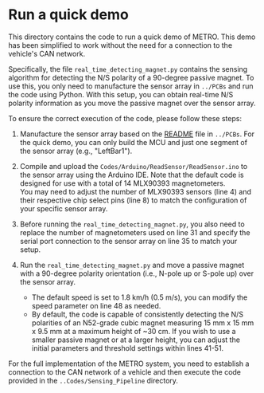 # Run a quick demo
This directory contains the code to run a quick demo of METRO.
This demo has been simplified to work without the need for a connection to the vehicle's CAN network. 

Specifically, the file `real_time_detecting_magnet.py` contains the sensing algorithm for detecting the N/S polarity of a 90-degree passive magnet.
To use this, you only need to manufacture the sensor array in  `../PCBs` and run the code using Python. 
With this setup, you can obtain real-time N/S polarity information as you move the passive magnet over the sensor array.

To ensure the correct execution of the code, please follow these steps:

1. Manufacture the sensor array based on the [README](../PCBs/README.md) file in `../PCBs`.
For the quick demo, you can only build the MCU and just one segment of the sensor array (e.g., "LeftBar1").

2. Compile and upload the `Codes/Arduino/ReadSensor/ReadSensor.ino` to the sensor array using the Arduino IDE.
Note that the default code is designed for use with a total of 14 MLX90393 magnetometers.  
You may need to adjust the number of MLX90393 sensors (line 4) and their respective chip select pins (line 8) to match the configuration of your specific sensor array.

3. Before running the `real_time_detecting_magnet.py`, you also need to replace the number of magnetometers used on line 31 and specify the serial port connection to the sensor array on line 35 to match your setup.

4. Run the `real_time_detecting_magnet.py` and move a passive magnet with a 90-degree polarity orientation (i.e., N-pole up or S-pole up) over the sensor array.
    - The default speed is set to 1.8 km/h (0.5 m/s), you can modify the speed parameter on line 48 as needed. 
    - By default, the code is capable of consistently detecting the N/S polarities of an N52-grade cubic magnet measuring 15 mm x 15 mm x 9.5 mm at a maximum height of ~30 cm. If you wish to use a smaller passive magnet or at a larger height, you can adjust the initial parameters and threshold settings within lines 41-51.

For the full implementation of the METRO system, you need to establish a connection to the CAN network of a vehicle and then execute the code provided in the `..Codes/Sensing_Pipeline` directory.